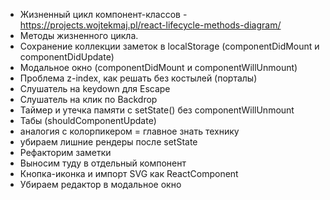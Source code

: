 - Жизненный цикл компонент-классов -
  https://projects.wojtekmaj.pl/react-lifecycle-methods-diagram/
- Методы жизненного цикла.
- Сохранение коллекции заметок в localStorage (componentDidMount и
  componentDidUpdate)
- Модальное окно (componentDidMount и componentWillUnmount)
- Проблема z-index, как решать без костылей (порталы)
- Слушатель на keydown для Escape
- Слушатель на клик по Backdrop
- Таймер и утечка памяти с setState() без componentWillUnmount
- Табы (shouldComponentUpdate)
- аналогия с колорпикером = главное знать технику
- убираем лишние рендеры после setState
- Рефакторим заметки
- Выносим туду в отдельный компонент
- Кнопка-иконка и импорт SVG как ReactComponent
- Убираем редактор в модальное окно
